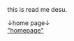 <head>
  <meta http-equiv="refresh" content="1;url=https://koppepan-orange.github.io/test_site/homepage.html">
</head>
  <style>
  .button{
    border: 2px solid #FFFFFF;
    padding: 2px 3px;
    background: #FFFFFF;
    cursor: pointer;
  }
</style>
this is read me desu.
  
↓home page↓
<br><a href="https://koppepan-orange.github.io/test_site/home.html">"homepage"</a>
